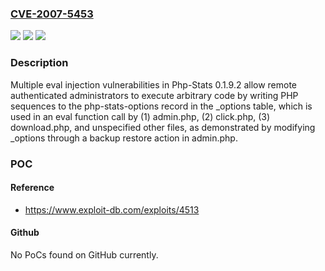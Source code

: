 ### [CVE-2007-5453](https://cve.mitre.org/cgi-bin/cvename.cgi?name=CVE-2007-5453)
![](https://img.shields.io/static/v1?label=Product&message=n%2Fa&color=blue)
![](https://img.shields.io/static/v1?label=Version&message=n%2Fa&color=blue)
![](https://img.shields.io/static/v1?label=Vulnerability&message=n%2Fa&color=brighgreen)

### Description

Multiple eval injection vulnerabilities in Php-Stats 0.1.9.2 allow remote authenticated administrators to execute arbitrary code by writing PHP sequences to the php-stats-options record in the _options table, which is used in an eval function call by (1) admin.php, (2) click.php, (3) download.php, and unspecified other files, as demonstrated by modifying _options through a backup restore action in admin.php.

### POC

#### Reference
- https://www.exploit-db.com/exploits/4513

#### Github
No PoCs found on GitHub currently.

